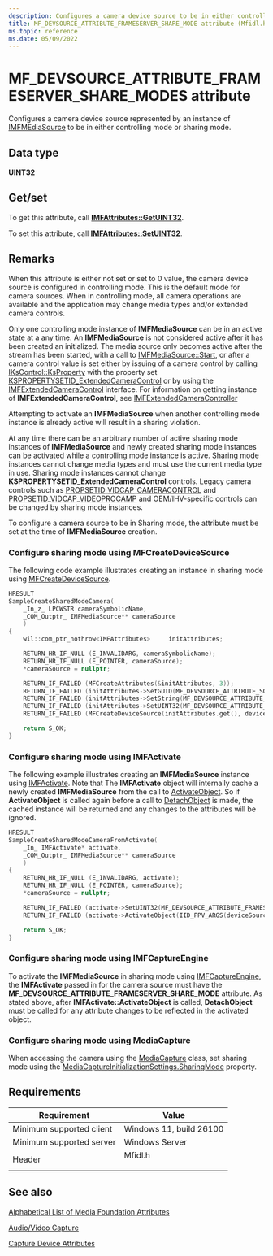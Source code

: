 ```yaml
---
description: Configures a camera device source to be in either controlling mode or sharing mode.
title: MF_DEVSOURCE_ATTRIBUTE_FRAMESERVER_SHARE_MODE attribute (Mfidl.h)
ms.topic: reference
ms.date: 05/09/2022
---
```


# MF\_DEVSOURCE\_ATTRIBUTE\_FRAMESERVER\_SHARE\_MODES attribute

Configures a camera device source represented by an instance of [IMFMEdiaSource](/windows/win32/api/mfidl/nn-mfidl-imfmediasource) to be in either controlling mode or sharing mode.

## Data type

**UINT32**

## Get/set

To get this attribute, call [**IMFAttributes::GetUINT32**](/windows/desktop/api/mfobjects/nf-mfobjects-imfattributes-getuint32).

To set this attribute, call [**IMFAttributes::SetUINT32**](/windows/desktop/api/mfobjects/nf-mfobjects-imfattributes-setuint32).

## Remarks

When this attribute is either not set or set to 0 value, the camera device source is configured in controlling mode.  This is the default mode for camera sources.  When in controlling mode, all camera operations are available and the application may change media types and/or extended camera controls.

Only one controlling mode instance of **IMFMediaSource** can be in an active state at a any time. An **IMFMediaSource** is not considered active after it has been created an initialized. The media source only becomes active after the stream has been started, with a call to [IMFMediaSource::Start](/windows/win32/api/mfidl/nf-mfidl-imfmediasource-start), or after a camera control value is set either by issuing of a camera control by calling [IKsControl::KsProperty](/windows-hardware/drivers/ddi/ksproxy/nf-ksproxy-ikscontrol-ksproperty) with the property set [KSPROPERTYSETID_ExtendedCameraControl](/windows-hardware/drivers/stream/kspropertysetid-extendedcameracontrol) or by using the [IMFExtendedCameraControl](/windows/win32/api/mfidl/nn-mfidl-imfextendedcameracontrol) interface. For information on getting instance of **IMFExtendedCameraControl**, see [IMFExtendedCameraController](/windows/win32/api/mfidl/nn-mfidl-imfextendedcameracontroller)

Attempting to activate an **IMFMediaSource** when another controlling mode instance is already active will result in a sharing violation.

At any time there can be an arbitrary number of active sharing mode instances of **IMFMediaSource** and newly created sharing mode instances can be activated while a controlling mode instance is active. Sharing mode instances cannot change media types and must use the current media type in use. Sharing mode instances cannot change **KSPROPERTYSETID_ExtendedCameraControl** controls.  Legacy camera controls such as [PROPSETID_VIDCAP_CAMERACONTROL](/windows-hardware/drivers/stream/propsetid-vidcap-cameracontrol) and [PROPSETID_VIDCAP_VIDEOPROCAMP](/windows-hardware/drivers/stream/propsetid-vidcap-videoprocamp) and OEM/IHV-specific controls can be changed by sharing mode instances.

To configure a camera source to be in Sharing mode, the attribute must be set at the time of **IMFMediaSource** creation. 

### Configure sharing mode using MFCreateDeviceSource

The following code example illustrates creating an instance in sharing mode using [MFCreateDeviceSource](/windows/win32/api/mfidl/nf-mfidl-mfcreatedevicesource).

```cpp
HRESULT
SampleCreateSharedModeCamera(
    _In_z_ LPCWSTR cameraSymbolicName,
    _COM_Outptr_ IMFMediaSource** cameraSource
    )
{
    wil::com_ptr_nothrow<IMFAttributes>     initAttributes;

    RETURN_HR_IF_NULL (E_INVALIDARG, cameraSymbolicName);
    RETURN_HR_IF_NULL (E_POINTER, cameraSource);
    *cameraSource = nullptr;

    RETURN_IF_FAILED (MFCreateAttributes(&initAttributes, 3));
    RETURN_IF_FAILED (initAttributes->SetGUID(MF_DEVSOURCE_ATTRIBUTE_SOURCE_TYPE, MF_DEVSOURCE_ATTRIBUTE_SOURCE_TYPE_VIDCAP_GUID));
    RETURN_IF_FAILED (initAttributes->SetString(MF_DEVSOURCE_ATTRIBUTE_SOURCE_TYPE_VIDCAP_SYMBOLIC_LINK, cameraSymbolicName));
    RETURN_IF_FAILED (initAttributes->SetUINT32(MF_DEVSOURCE_ATTRIBUTE_FRAMESERVER_SHARE_MODE, 1));
    RETURN_IF_FAILED (MFCreateDeviceSource(initAttributes.get(), deviceSource));

    return S_OK;
}
```

### Configure sharing mode using IMFActivate

The following example illustrates creating an **IMFMediaSource** instance using [IMFActivate](/windows/win32/api/mfobjects/nn-mfobjects-imfactivate). Note that The **IMFActivate** object will internally cache a newly created **IMFMediaSource** from the call to [ActivateObject](/windows/win32/api/mfobjects/nf-mfobjects-imfactivate-activateobject).  So if **ActivateObject** is called again before a call to [DetachObject](/windows/win32/api/mfobjects/nf-mfobjects-imfactivate-detachobject) is made, the cached instance will be returned and any changes to the attributes will be ignored.

```cpp
HRESULT
SampleCreateSharedModeCameraFromActivate(
    _In_ IMFActivate* activate,
    _COM_Outptr_ IMFMediaSource** cameraSource
    )
{
    RETURN_HR_IF_NULL (E_INVALIDARG, activate);
    RETURN_HR_IF_NULL (E_POINTER, cameraSource);
    *cameraSource = nullptr;

    RETURN_IF_FAILED (activate->SetUINT32(MF_DEVSOURCE_ATTRIBUTE_FRAMESERVER_SHARE_MODE, 1));
    RETURN_IF_FAILED (activate->ActivateObject(IID_PPV_ARGS(deviceSource)));

    return S_OK;
}
```

### Configure sharing mode using IMFCaptureEngine

To activate the **IMFMediaSource** in sharing mode using [IMFCaptureEngine](/windows/win32/api/mfcaptureengine/nn-mfcaptureengine-imfcaptureengine), the **IMFActivate** passed in for the camera source must have the **MF_DEVSOURCE_ATTRIBUTE_FRAMESERVER_SHARE_MODE** attribute. As stated above, after **IMFActivate::ActivateObject** is called, **DetachObject** must be called for any attribute changes to be reflected in the activated object.

### Configure sharing mode using MediaCapture

When accessing the camera using the [MediaCapture](/uwp/api/windows.media.capture.mediacapture) class, set sharing mode using the [MediaCaptureInitializationSettings.SharingMode](/uwp/api/windows.media.capture.mediacaptureinitializationsettings.sharingmode) property.


## Requirements



| Requirement | Value |
|-------------------------------------|------------------------------------------------------------------------------------|
| Minimum supported client<br/> | Windows 11, build 26100<br/>                                         |
| Minimum supported server<br/> | Windows Server<br/>                            |
| Header<br/>                   | <dl> <dt>Mfidl.h</dt> </dl> |



## See also

<dl> <dt>

[Alphabetical List of Media Foundation Attributes](alphabetical-list-of-media-foundation-attributes.md)
</dt> <dt>

[Audio/Video Capture](audio-video-capture.md)
</dt> <dt>

[Capture Device Attributes](capture-device-attributes.md)
</dt> </dl>

 

 




